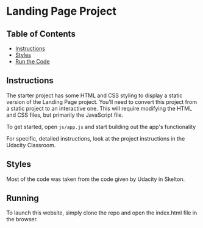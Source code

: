 # Landing Page Project

## Table of Contents

* [Instructions](#instructions)
* [Styles](#Styles)
* [Run the Code](#Running)

## Instructions

The starter project has some HTML and CSS styling to display a static version of the Landing Page project. You'll need to convert this project from a static project to an interactive one. This will require modifying the HTML and CSS files, but primarily the JavaScript file.

To get started, open `js/app.js` and start building out the app's functionality

For specific, detailed instructions, look at the project instructions in the Udacity Classroom.


## Styles

Most of the code was taken from the code given by Udacity in Skelton.


## Running


To launch this website, simply clone the repo and open the index.html file in the browser.
